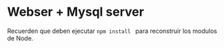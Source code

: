 # Webser + Mysql server

Recuerden que deben ejecutar ```npm install ``` para reconstruir los modulos de Node.